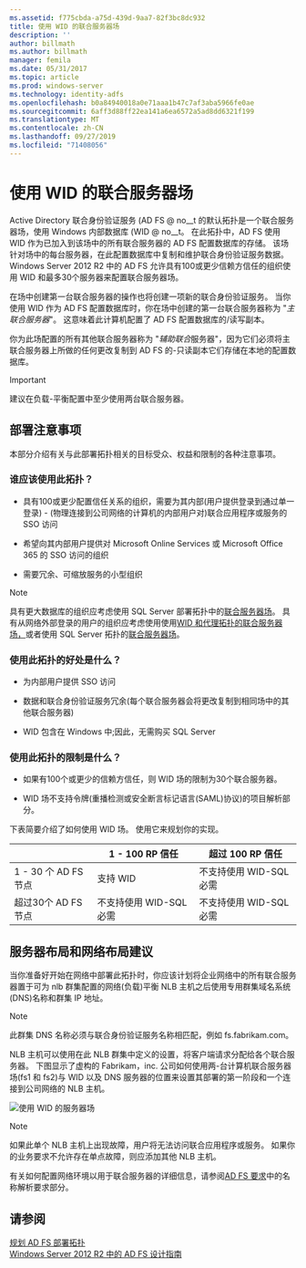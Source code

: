 ```yaml
---
ms.assetid: f775cbda-a75d-439d-9aa7-82f3bc8dc932
title: 使用 WID 的联合服务器场
description: ''
author: billmath
ms.author: billmath
manager: femila
ms.date: 05/31/2017
ms.topic: article
ms.prod: windows-server
ms.technology: identity-adfs
ms.openlocfilehash: b0a84940018a0e71aaa1b47c7af3aba5966fe0ae
ms.sourcegitcommit: 6aff3d88ff22ea141a6ea6572a5ad8dd6321f199
ms.translationtype: MT
ms.contentlocale: zh-CN
ms.lasthandoff: 09/27/2019
ms.locfileid: "71408056"
---
```

# <a name="federation-server-farm-using-wid"></a>使用 WID 的联合服务器场

Active Directory 联合身份验证服务 \(AD FS @ no__t 的默认拓扑是一个联合服务器场，使用 Windows 内部数据库 \(WID @ no__t。 在此拓扑中，AD FS 使用 WID 作为已加入到该场中的所有联合服务器的 AD FS 配置数据库的存储。 该场针对场中的每台服务器，在此配置数据库中复制和维护联合身份验证服务数据。 Windows Server 2012 R2 中的 AD FS 允许具有100或更少信赖方信任的组织使用 WID 和最多30个服务器来配置联合服务器场。  
  
在场中创建第一台联合服务器的操作也将创建一项新的联合身份验证服务。 当你使用 WID 作为 AD FS 配置数据库时，你在场中创建的第一台联合服务器称为 "*主联合服务器*"。 这意味着此计算机配置了 AD FS 配置数据库的\/读写副本。  
  
你为此场配置的所有其他联合服务器称为 "*辅助联合*服务器"，因为它们必须将主联合服务器上所做的任何更改复制到 AD FS 的\-只读副本它们存储在本地的配置数据库。  
  
> [!IMPORTANT]  
> 建议在负载\-平衡配置中至少使用两台联合服务器。  
  
## <a name="deployment-considerations"></a>部署注意事项  
本部分介绍有关与此部署拓扑相关的目标受众、权益和限制的各种注意事项。  
  
### <a name="who-should-use-this-topology"></a>谁应该使用此拓扑？  
  
-   具有100或更少配置信任关系的组织，需要为其内部\(用户提供登录到通过单一登录\) \- \(物理连接到公司网络的计算机的内部用户对\)联合应用程序或服务的 SSO 访问  
  
-   希望向其内部用户提供对 Microsoft Online Services 或 Microsoft Office 365 的 SSO 访问的组织  
  
-   需要冗余、可缩放服务的小型组织  
  
> [!NOTE]  
> 具有更大数据库的组织应考虑使用 SQL Server 部署拓扑中的[联合服务器场](Federation-Server-Farm-Using-SQL-Server.md)。 具有从网络外部登录的用户的组织应考虑使用使用[WID 和代理拓扑的联合服务器场，](Federation-Server-Farm-Using-WID-and-Proxies.md)或者使用 SQL Server 拓扑的[联合服务器场](Federation-Server-Farm-Using-SQL-Server.md)。  
  
### <a name="what-are-the-benefits-of-using-this-topology"></a>使用此拓扑的好处是什么？  
  
-   为内部用户提供 SSO 访问  
  
-   数据和联合身份验证服务冗余\(每个联合服务器会将更改复制到相同场中的其他联合服务器\)  
  
-   WID 包含在 Windows 中;因此，无需购买 SQL Server  
  
### <a name="what-are-the-limitations-of-using-this-topology"></a>使用此拓扑的限制是什么？  
  
-   如果有100个或更少的信赖方信任，则 WID 场的限制为30个联合服务器。  
  
-   WID 场不支持令牌\(重播检测或安全断言标记语言\(SAML\)协议\)的项目解析部分。  
  
下表简要介绍了如何使用 WID 场。  使用它来规划你的实现。  
  
|| 1 \- 100 RP 信任 | 超过 100 RP 信任 |
| --- | --- | --- |
|1 \- 30 个 AD FS 节点|支持 WID|不支持使用 WID-SQL 必需 
|超过30个 AD FS 节点|不支持使用 WID-SQL 必需|不支持使用 WID-SQL 必需  
  
## <a name="server-placement-and-network-layout-recommendations"></a>服务器布局和网络布局建议  
当你准备好开始在网络中部署此拓扑时，你应该计划将企业网络中的所有联合服务器置于可为 nlb 群集配置的网络\(负载\)平衡 NLB 主机之后使用专用群集域名系统\(DNS\)名称和群集 IP 地址。  
  
> [!NOTE]  
> 此群集 DNS 名称必须与联合身份验证服务名称相匹配，例如 fs.fabrikam.com。  
  
NLB 主机可以使用在此 NLB 群集中定义的设置，将客户端请求分配给各个联合服务器。 下图显示了虚构的 Fabrikam，inc. 公司如何使用两\-台计算机联合服务器场\(fs1 和 fs2\)与 WID 以及 DNS 服务器的位置来设置其部署的第一阶段和一个连接到公司网络的 NLB 主机。  
  
![使用 WID 的服务器场](media/FarmWID.gif)  
  
> [!NOTE]  
> 如果此单个 NLB 主机上出现故障，用户将无法访问联合应用程序或服务。 如果你的业务要求不允许存在单点故障，则应添加其他 NLB 主机。  
  
有关如何配置网络环境以用于联合服务器的详细信息，请参阅[AD FS 要求](AD-FS-Requirements.md)中的名称解析要求部分。  
  
## <a name="see-also"></a>请参阅  
[规划 AD FS 部署拓扑](Plan-Your-AD-FS-Deployment-Topology.md)  
[Windows Server 2012 R2 中的 AD FS 设计指南](AD-FS-Design-Guide-in-Windows-Server-2012-R2.md)  
  

